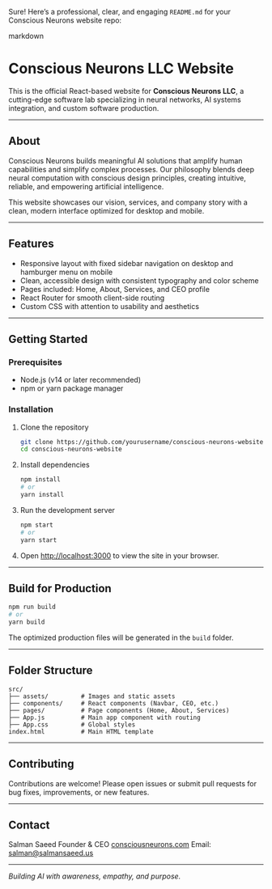 Sure! Here’s a professional, clear, and engaging `README.md` for your Conscious Neurons website repo:

markdown

# Conscious Neurons LLC Website

This is the official React-based website for **Conscious Neurons LLC**, a cutting-edge software lab specializing in neural networks, AI systems integration, and custom software production.

---

## About

Conscious Neurons builds meaningful AI solutions that amplify human capabilities and simplify complex processes. Our philosophy blends deep neural computation with conscious design principles, creating intuitive, reliable, and empowering artificial intelligence.

This website showcases our vision, services, and company story with a clean, modern interface optimized for desktop and mobile.

---

## Features

- Responsive layout with fixed sidebar navigation on desktop and hamburger menu on mobile
- Clean, accessible design with consistent typography and color scheme
- Pages included: Home, About, Services, and CEO profile
- React Router for smooth client-side routing
- Custom CSS with attention to usability and aesthetics

---

## Getting Started

### Prerequisites

- Node.js (v14 or later recommended)
- npm or yarn package manager

### Installation

1. Clone the repository

   ```bash
   git clone https://github.com/yourusername/conscious-neurons-website.git
   cd conscious-neurons-website

   ```

2. Install dependencies

   ```bash
   npm install
   # or
   yarn install
   ```

3. Run the development server

   ```bash
   npm start
   # or
   yarn start
   ```

4. Open [http://localhost:3000](http://localhost:3000) to view the site in your browser.

---

## Build for Production

```bash
npm run build
# or
yarn build
```

The optimized production files will be generated in the `build` folder.

---

## Folder Structure

```
src/
├── assets/         # Images and static assets
├── components/     # React components (Navbar, CEO, etc.)
├── pages/          # Page components (Home, About, Services)
├── App.js          # Main app component with routing
├── App.css         # Global styles
index.html          # Main HTML template
```

---

## Contributing

Contributions are welcome! Please open issues or submit pull requests for bug fixes, improvements, or new features.

---

## Contact

Salman Saeed
Founder & CEO
[consciousneurons.com](https://consciousneurons.com)
Email: [salman@salmansaeed.us](mailto:salman@example.com)

---

_Building AI with awareness, empathy, and purpose._

